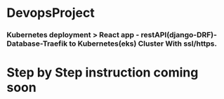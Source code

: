 # DevopsProject
### Kubernetes deployment > React app - restAPI(django-DRF)-Database-Traefik to Kubernetes(eks) Cluster With ssl/https.





# Step by Step instruction coming soon
